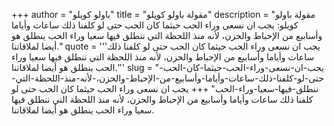 +++
author = "باولو كويلو"
title = "مقولة باولو كويلو"
description = "مقولة باولو كويلو: يجب ان نسعى وراء الحب حيثما كان الحب حتى لو كلفنا ذلك ساعات وأياما وأسابيع من الإحباط والحزن، لأنه منذ اللحظة التي ننطلق فيها سعيا وراء الحب ينطلق هو أيضا لملاقاتنا."
quote = '''يجب ان نسعى وراء الحب حيثما كان الحب حتى لو كلفنا ذلك ساعات وأياما وأسابيع من الإحباط والحزن، لأنه منذ اللحظة التي ننطلق فيها سعيا وراء الحب ينطلق هو أيضا لملاقاتنا.'''
slug = "يجب-ان-نسعى-وراء-الحب-حيثما-كان-الحب-حتى-لو-كلفنا-ذلك-ساعات-وأياما-وأسابيع-من-الإحباط-والحزن،-لأنه-منذ-اللحظة-التي-ننطلق-فيها-سعيا-وراء-الحب"
+++
يجب ان نسعى وراء الحب حيثما كان الحب حتى لو كلفنا ذلك ساعات وأياما وأسابيع من الإحباط والحزن، لأنه منذ اللحظة التي ننطلق فيها سعيا وراء الحب ينطلق هو أيضا لملاقاتنا.
